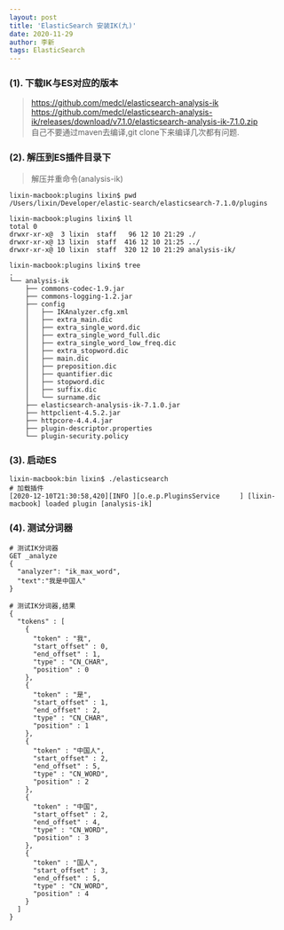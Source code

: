 ```yaml
---
layout: post
title: 'ElasticSearch 安装IK(九)'
date: 2020-11-29
author: 李新
tags: ElasticSearch
---
```


### (1). 下载IK与ES对应的版本
> https://github.com/medcl/elasticsearch-analysis-ik   
> https://github.com/medcl/elasticsearch-analysis-ik/releases/download/v7.1.0/elasticsearch-analysis-ik-7.1.0.zip   
> <font coloe='red'>自己不要通过maven去编译,git clone下来编译几次都有问题.</font> 

### (2). 解压到ES插件目录下
> 解压并重命令(analysis-ik)

```
lixin-macbook:plugins lixin$ pwd
/Users/lixin/Developer/elastic-search/elasticsearch-7.1.0/plugins

lixin-macbook:plugins lixin$ ll
total 0
drwxr-xr-x@  3 lixin  staff   96 12 10 21:29 ./
drwxr-xr-x@ 13 lixin  staff  416 12 10 21:25 ../
drwxr-xr-x@ 10 lixin  staff  320 12 10 21:29 analysis-ik/

lixin-macbook:plugins lixin$ tree
.
└── analysis-ik
    ├── commons-codec-1.9.jar
    ├── commons-logging-1.2.jar
    ├── config
    │   ├── IKAnalyzer.cfg.xml
    │   ├── extra_main.dic
    │   ├── extra_single_word.dic
    │   ├── extra_single_word_full.dic
    │   ├── extra_single_word_low_freq.dic
    │   ├── extra_stopword.dic
    │   ├── main.dic
    │   ├── preposition.dic
    │   ├── quantifier.dic
    │   ├── stopword.dic
    │   ├── suffix.dic
    │   └── surname.dic
    ├── elasticsearch-analysis-ik-7.1.0.jar
    ├── httpclient-4.5.2.jar
    ├── httpcore-4.4.4.jar
    ├── plugin-descriptor.properties
    └── plugin-security.policy
```
### (3). 启动ES
```
lixin-macbook:bin lixin$ ./elasticsearch
# 加载插件
[2020-12-10T21:30:58,420][INFO ][o.e.p.PluginsService     ] [lixin-macbook] loaded plugin [analysis-ik]
```
### (4). 测试分词器
```
# 测试IK分词器
GET _analyze
{
  "analyzer": "ik_max_word",
  "text":"我是中国人"
}

# 测试IK分词器,结果
{
  "tokens" : [
    {
      "token" : "我",
      "start_offset" : 0,
      "end_offset" : 1,
      "type" : "CN_CHAR",
      "position" : 0
    },
    {
      "token" : "是",
      "start_offset" : 1,
      "end_offset" : 2,
      "type" : "CN_CHAR",
      "position" : 1
    },
    {
      "token" : "中国人",
      "start_offset" : 2,
      "end_offset" : 5,
      "type" : "CN_WORD",
      "position" : 2
    },
    {
      "token" : "中国",
      "start_offset" : 2,
      "end_offset" : 4,
      "type" : "CN_WORD",
      "position" : 3
    },
    {
      "token" : "国人",
      "start_offset" : 3,
      "end_offset" : 5,
      "type" : "CN_WORD",
      "position" : 4
    }
  ]
}
```
